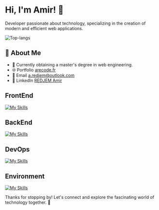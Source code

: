# Hi, I'm Amir! 👋

Developer passionate about technology, specializing in the creation of modern and efficient web applications.

![Top-langs](https://github-readme-stats.vercel.app/api/top-langs?username=REDJEM-Amir&theme=vue-dark&show_icons=true&hide_border=true&layout=compact&count_private=true)

## 🚀 About Me

- 🔭 Currently obtaining a master's degree in web engineering.
- 🌐 Portfolio <a href="https://arecode.fr" target="_blank">arecode.fr</a>
- 📧 Email <a href="mailto:a.redjem@outlook.com" target="_blank">a.redjem@outlook.com</a>
- 💼 LinkedIn <a href="https://www.linkedin.com/in/amir-redjem-963049230/" target="_blank">REDJEM Amir</a>

## FrontEnd
[![My Skills](https://skillicons.dev/icons?i=nextjs)]([https://skillicons.dev](https://skillicons.dev))

## BackEnd
[![My Skills](https://skillicons.dev/icons?i=nestjs,spring,golang)](httpst://skillicons.dev)

## DevOps
[![My Skills](https://skillicons.dev/icons?i=redhat,docker,kubernetes,terraform,ansible)](https://skillicons.dev)

## Environment
[![My Skills](https://skillicons.dev/icons?i=vscode,github,gitlab,jenkins)](https://skillicons.dev)

Thanks for stopping by! Let's connect and explore the fascinating world of technology together. 🚀
